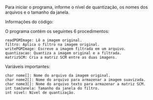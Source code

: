 Para iniciar o programa, informe o nível de quantização, os nomes dos arquivos e o tamanho da janela.

Informações do código:

O programa contém os seguintes 6 procedimentos:

    readPGMImage: Lê a imagem original.
    filtro: Aplica o filtro na imagem original.
    writePGMImage: Escreve a imagem filtrada em um arquivo.
    quantizacao: Quantiza a imagem original e a filtrada.
    matrizSCM: Cria a matriz SCM entre as duas imagens.

Variáveis importantes:

    char nome[]: Nome do arquivo da imagem original.
    char nome2[]: Nome do arquivo para armazenar a imagem suavizada.
    char nome3[]: Nome do arquivo texto para armazenar a matriz SCM.
    int tamJanela: Tamanho da janela do filtro.
    int nivel: Nível de quantização.
